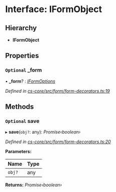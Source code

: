 # Interface: IFormObject

## Hierarchy

* **IFormObject**

## Properties

### `Optional` _form

• **_form**? : *[IFormOptions](_cs_core_src_form_form_decorators_.iformoptions.md)*

*Defined in [cs-core/src/form/form-decorators.ts:19](https://github.com/RichardHovenkamp/csnext/blob/40018c3a/packages/cs-core/src/form/form-decorators.ts#L19)*

## Methods

### `Optional` save

▸ **save**(`obj?`: any): *Promise‹boolean›*

*Defined in [cs-core/src/form/form-decorators.ts:20](https://github.com/RichardHovenkamp/csnext/blob/40018c3a/packages/cs-core/src/form/form-decorators.ts#L20)*

**Parameters:**

Name | Type |
------ | ------ |
`obj?` | any |

**Returns:** *Promise‹boolean›*
